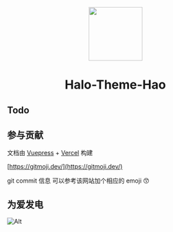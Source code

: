 <div align="center">

<img width="125" src="https://cdn.jsdelivr.net/gh/sun0225SUN/hao-docs/assets/images/memo.png">

# Halo-Theme-Hao

</div>

## Todo

## 参与贡献

文档由 [Vuepress](https://vuepress.vuejs.org/) + [Vercel](https://vercel.com/) 构建

[https://gitmoji.dev/](https://gitmoji.dev/)

git commit 信息 可以参考该网站加个相应的 emoji 😙

## 为爱发电


![Alt](https://repobeats.axiom.co/api/embed/9423f87192c3592f69aab2ee762ef5550a7c8c9d.svg "Repobeats analytics image")
